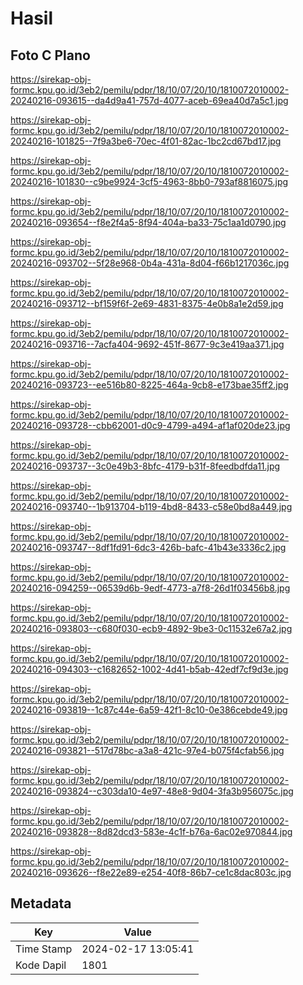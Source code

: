 # Hasil

## Foto C Plano

https://sirekap-obj-formc.kpu.go.id/3eb2/pemilu/pdpr/18/10/07/20/10/1810072010002-20240216-093615--da4d9a41-757d-4077-aceb-69ea40d7a5c1.jpg

https://sirekap-obj-formc.kpu.go.id/3eb2/pemilu/pdpr/18/10/07/20/10/1810072010002-20240216-101825--7f9a3be6-70ec-4f01-82ac-1bc2cd67bd17.jpg

https://sirekap-obj-formc.kpu.go.id/3eb2/pemilu/pdpr/18/10/07/20/10/1810072010002-20240216-101830--c9be9924-3cf5-4963-8bb0-793af8816075.jpg

https://sirekap-obj-formc.kpu.go.id/3eb2/pemilu/pdpr/18/10/07/20/10/1810072010002-20240216-093654--f8e2f4a5-8f94-404a-ba33-75c1aa1d0790.jpg

https://sirekap-obj-formc.kpu.go.id/3eb2/pemilu/pdpr/18/10/07/20/10/1810072010002-20240216-093702--5f28e968-0b4a-431a-8d04-f66b1217036c.jpg

https://sirekap-obj-formc.kpu.go.id/3eb2/pemilu/pdpr/18/10/07/20/10/1810072010002-20240216-093712--bf159f6f-2e69-4831-8375-4e0b8a1e2d59.jpg

https://sirekap-obj-formc.kpu.go.id/3eb2/pemilu/pdpr/18/10/07/20/10/1810072010002-20240216-093716--7acfa404-9692-451f-8677-9c3e419aa371.jpg

https://sirekap-obj-formc.kpu.go.id/3eb2/pemilu/pdpr/18/10/07/20/10/1810072010002-20240216-093723--ee516b80-8225-464a-9cb8-e173bae35ff2.jpg

https://sirekap-obj-formc.kpu.go.id/3eb2/pemilu/pdpr/18/10/07/20/10/1810072010002-20240216-093728--cbb62001-d0c9-4799-a494-af1af020de23.jpg

https://sirekap-obj-formc.kpu.go.id/3eb2/pemilu/pdpr/18/10/07/20/10/1810072010002-20240216-093737--3c0e49b3-8bfc-4179-b31f-8feedbdfda11.jpg

https://sirekap-obj-formc.kpu.go.id/3eb2/pemilu/pdpr/18/10/07/20/10/1810072010002-20240216-093740--1b913704-b119-4bd8-8433-c58e0bd8a449.jpg

https://sirekap-obj-formc.kpu.go.id/3eb2/pemilu/pdpr/18/10/07/20/10/1810072010002-20240216-093747--8df1fd91-6dc3-426b-bafc-41b43e3336c2.jpg

https://sirekap-obj-formc.kpu.go.id/3eb2/pemilu/pdpr/18/10/07/20/10/1810072010002-20240216-094259--06539d6b-9edf-4773-a7f8-26d1f03456b8.jpg

https://sirekap-obj-formc.kpu.go.id/3eb2/pemilu/pdpr/18/10/07/20/10/1810072010002-20240216-093803--c680f030-ecb9-4892-9be3-0c11532e67a2.jpg

https://sirekap-obj-formc.kpu.go.id/3eb2/pemilu/pdpr/18/10/07/20/10/1810072010002-20240216-094303--c1682652-1002-4d41-b5ab-42edf7cf9d3e.jpg

https://sirekap-obj-formc.kpu.go.id/3eb2/pemilu/pdpr/18/10/07/20/10/1810072010002-20240216-093819--1c87c44e-6a59-42f1-8c10-0e386cebde49.jpg

https://sirekap-obj-formc.kpu.go.id/3eb2/pemilu/pdpr/18/10/07/20/10/1810072010002-20240216-093821--517d78bc-a3a8-421c-97e4-b075f4cfab56.jpg

https://sirekap-obj-formc.kpu.go.id/3eb2/pemilu/pdpr/18/10/07/20/10/1810072010002-20240216-093824--c303da10-4e97-48e8-9d04-3fa3b956075c.jpg

https://sirekap-obj-formc.kpu.go.id/3eb2/pemilu/pdpr/18/10/07/20/10/1810072010002-20240216-093828--8d82dcd3-583e-4c1f-b76a-6ac02e970844.jpg

https://sirekap-obj-formc.kpu.go.id/3eb2/pemilu/pdpr/18/10/07/20/10/1810072010002-20240216-093626--f8e22e89-e254-40f8-86b7-ce1c8dac803c.jpg


## Metadata

| Key        | Value               |
| ---------- | ------------------- |
| Time Stamp | 2024-02-17 13:05:41 |
| Kode Dapil | 1801                |




